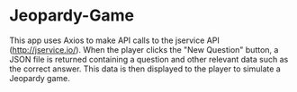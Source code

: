 
# Jeopardy-Game

This app uses Axios to make API calls to the jservice API (http://jservice.io/).  When the player clicks the "New Question" button, a JSON file is returned containing a question and other relevant data such as the correct answer. This data is then displayed to the player to simulate a Jeopardy game.
